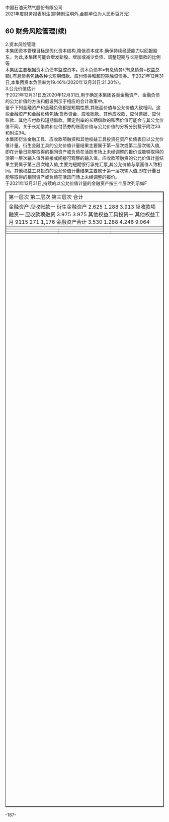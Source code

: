 中国石油天然气股份有限公司  
2021年度财务报表附注(除特别注明外,金额单位为人民币百万元)  
## 60 财务风险管理(续)  
2.资本风险管理  
本集团资本管理目标是优化资本结构,降低资本成本,确保持续经营能力以回报股东。为此,本集团可能会增发新股、增加或减少负债、调整短期与长期借款的比例等  
木集团主要根据资木负债率监控资本。资木负债率=有息债务/(有息债务+权益总额),有息债务包括各种长短期借款、应付债券和超短期融资债券。于2021年12月31日,本集团资本负债率为19.46%(2020年12月3]日:21.30%)。  
3.公允价值估计  
于2021年12月31日及2020年12月31日,用于确定本集团各类金融资产、金融负债的公允价值的方法和假设列示于相应的会计政策中。  
鉴于下列金融资产和金融负债都是短期性质,其账面价值与公允价值大致相同。这些金融资产和金融负债包括:货币资金、应收账款、其他应收款、应付票据、应付账款、其他应付款和短期借款。固定利率的长期借款的账面价值可能会与其公允价值不同。关于长期借款和应付债券的账面价值与公允价值的分析分别载于附注33和附注34。  
本集团衍生金融工具、应收款项融资和其他权益工具投资在资产负债表日以公允价值计量。衍生金融工具的公允价值计量结果主要属于第一层次或第二层次输入值,即在计量日能够取得的相同资产或负债在活跃市场上未经调整的报价或能够取得的涂第一层次输入值外直接或间接可观察的输入值。应收款项融资的公允价值计量结果主要属于第三层次输入值,主要为短期银行承兑汇票,其公允价值与票面值人致相同。其他权益工具投资的公允价值计量结果主要属于第一层次输入值,即在计量日能够取得的相同资产或负债在活跃门场上未经调整的报价。  
于2021年12月31日,持续的以公允价值计量的金融资产按三个层次列示如F  
<table border = "2" width="50%" height="50%"><tr><td colspan="3">第一层次 第二层次 第三层次 合计</td></tr><tr><td colspan="3">金融资产 应收账款一 衍生金融资产 2.625 1.288 3.913 应收款项融资一 应收款项融资 3.975 3.975 其他权益工具投资一 其他权益工月 9115 271 1,176 金融资产合计 3.530 1.288 4.246 9.064</td></tr><tr><td colspan="2"></td><td></td></tr><tr><td></td><td colspan="2"></td></tr><tr><td></td><td></td><td></td></tr></table>  
-187-  


